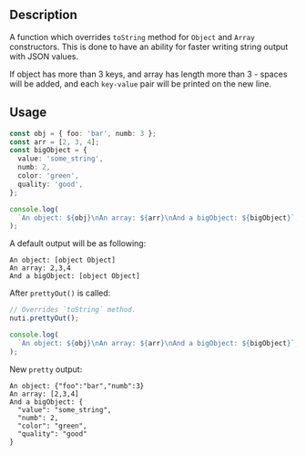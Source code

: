 ## Description

A function which overrides `toString` method for `Object` and `Array` constructors.
This is done to have an ability for faster writing string output with JSON values.

If object has more than 3 keys, and array has length more than 3 - spaces will be added,
and each `key-value` pair will be printed on the new line.

## Usage

```ts
const obj = { foo: 'bar', numb: 3 };
const arr = [2, 3, 4];
const bigObject = {
  value: 'some_string',
  numb: 2,
  color: 'green',
  quality: 'good',
};

console.log(
  `An object: ${obj}\nAn array: ${arr}\nAnd a bigObject: ${bigObject}`,
);
```

A default output will be as following:

```log
An object: [object Object]
An array: 2,3,4
And a bigObject: [object Object]
```

After `prettyOut()` is called:

```ts
// Overrides `toString` method.
nuti.prettyOut();

console.log(
  `An object: ${obj}\nAn array: ${arr}\nAnd a bigObject: ${bigObject}`,
);
```

New `pretty` output:

```log
An object: {"foo":"bar","numb":3}
An array: [2,3,4]
And a bigObject: {
  "value": "some_string",
  "numb": 2,
  "color": "green",
  "quality": "good"
}
```

